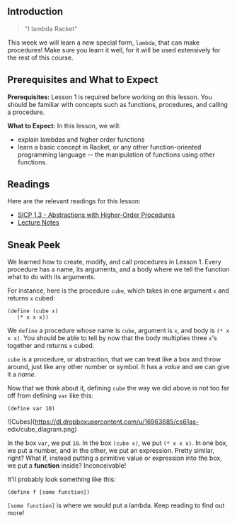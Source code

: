## Introduction

> "I lambda Racket"

This week we will learn a new special form, `lambda`, that can make procedures!
Make sure you learn it well, for it will be used extensively for the rest of this
course.

## Prerequisites and What to Expect

**Prerequisites:** Lesson 1 is required before working on this lesson. You should be familiar with concepts such as functions, procedures, and calling a procedure.

**What to Expect:** In this lesson, we will:

  * explain lambdas and higher order functions
  * learn a basic concept in Racket, or any other function-oriented programming language -- the manipulation of functions using other functions.

## Readings

Here are the relevant readings for this lesson:

  * [SICP 1.3 - Abstractions with Higher-Order Procedures](http://mitpress.mit.edu/sicp/full-text/book/book-Z-H-12.html)
  * [Lecture Notes](http://inst.eecs.berkeley.edu/~cs61as/reader/notes.pdf#page=9)

## Sneak Peek

We learned how to create, modify, and call procedures in Lesson 1. Every procedure has a name, its arguments, and a body where we tell the function what to do with its arguments.

For instance, here is the procedure `cube`, which takes in one argument `x` and returns `x` cubed:

    
    (define (cube x)  
       (* x x x))

We `define` a procedure whose name is `cube`, argument is `x`, and body is `(* x x x)`. You should be able to tell by now that the body multiplies three `x`'s together and returns `x` cubed.

`cube` is a procedure, or abstraction, that we can treat like a box and throw around, just like any other number or symbol. It has a _value_ and we can
give it a _name_.

Now that we think about it, defining `cube` the way we did above is not too far off from defining `var` like this:

	(define var 10)

![Cubes](https://dl.dropboxusercontent.com/u/16963685/cs61as-
edx/cube_diagram.png)

In the box `var`, we put `10`. In the box `(cube x)`, we put `(* x x x)`. In one box, we put a number, and in the other, we put an expression. Pretty similar, right? What if, instead putting a primitive value or expression into the box, we put a **function** inside? Inconceivable! 

It'll probably look something like this:


	(define f [some function])

`[some function]` is where we would put a lambda. Keep reading to find out more!

